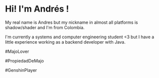 # Hi! I'm Andrés !

My real name is Andres but my nickname in almost all platforms is shadow/shader and I'm from Colombia.

I'm currently a systems and computer engineering student <3 but I have a little experience working as a backend developer with Java.



#MajoLover

#PropiedadDeMajo

#GenshinPlayer


